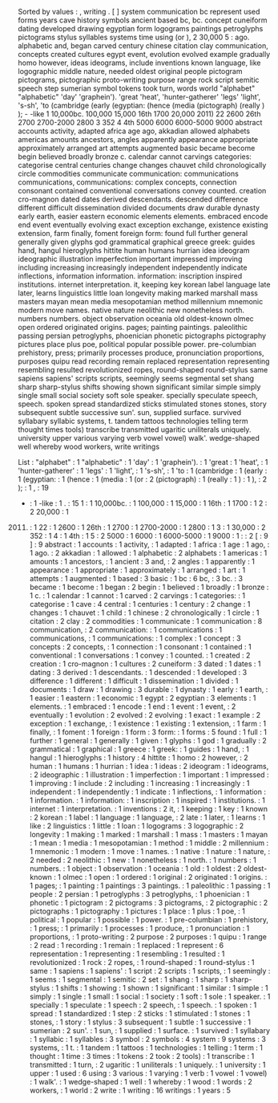 Sorted by values :
, writing . [ ] system communication bc represent used forms years cave history symbols ancient based bc, bc. concept cuneiform dating developed drawing egyptian form logograms paintings petroglyphs pictograms stylus syllables systems time using (or ), 2 30,000 5 : ago. alphabetic and, began carved century chinese citation clay communication, concepts created cultures egypt event, evolution evolved example gradually homo however, ideas ideograms, include inventions known language, like logographic middle nature, needed oldest original people pictogram pictograms, pictographic proto-writing purpose range rock script semitic speech step sumerian symbol tokens took turn, words world "alphabet" "alphabetic" 'day' 'graphein'). 'great 'heat', 'hunter-gatherer' 'legs' 'light', 's-sh', 'to (cambridge (early (egyptian: (hence (media (pictograph) (really ) ); - -like 1 10,000bc. 100,000 15,000 16th 1700 20,000 2011) 22 2600 26th 2700 2700-2000 2800 3 352 4 4th 5000 6000 6000-5000 9000 abstract accounts activity, adapted africa age ago, akkadian allowed alphabets americas amounts ancestors, angles apparently appearance appropriate approximately arranged art attempts augmented basic became become begin believed broadly bronze c. calendar cannot carvings categories: categorise central centuries change changes chauvet child chronologically circle commodities communicate communication: communications communications, communications: complex concepts, connection consonant contained conventional conversations convey counted. creation cro-magnon dated dates derived descendants. descended difference different difficult dissemination divided documents draw durable dynasty early earth, easier eastern economic elements elements. embraced encode end event eventually evolving exact exception exchange, existence existing extension, farm finally, foment foreign form: found full further general generally given glyphs god grammatical graphical greece greek: guides hand, hangul hieroglyphs hittite human humans hurrian idea ideogram ideographic illustration imperfection important impressed improving including increasing increasingly independent independently indicate inflections, information information. information: inscription inspired institutions. internet interpretation. it, keeping key korean label language late later, learns linguistics little loan longevity making marked marshall mass masters mayan mean media mesopotamian method millennium mnemonic modern move names. native nature neolithic new nonetheless north. numbers numbers. object observation oceania old oldest-known olmec open ordered originated origins. pages; painting paintings. paleolithic passing persian petroglyphs, phoenician phonetic pictographs pictography pictures place plus poe, political popular possible power. pre-columbian prehistory, press; primarily processes produce, pronunciation proportions, purposes quipu read recording remain replaced representation representing resembling resulted revolutionized ropes, round-shaped round-stylus same sapiens sapiens' scripts scripts, seemingly seems segmental set shang sharp sharp-stylus shifts showing shown significant similar simple simply single small social society soft sole speaker. specially speculate speech, speech. spoken spread standardized sticks stimulated stones stones, story subsequent subtle successive sun'. sun, supplied surface. survived syllabary syllabic systems, t. tandem tattoos technologies telling term thought times tools) transcribe transmitted ugaritic uniliterals uniquely. university upper various varying verb vowel vowel) walk'. wedge-shaped well whereby wood workers, write writings 

List :
"alphabet" : 1
"alphabetic" : 1
'day' : 1
'graphein'). : 1
'great : 1
'heat', : 1
'hunter-gatherer' : 1
'legs' : 1
'light', : 1
's-sh', : 1
'to : 1
(cambridge : 1
(early : 1
(egyptian: : 1
(hence : 1
(media : 1
(or : 2
(pictograph) : 1
(really : 1
) : 1
), : 2
); : 1
, : 19
- : 1
-like : 1
. : 15
1 : 1
10,000bc. : 1
100,000 : 1
15,000 : 1
16th : 1
1700 : 1
2 : 2
20,000 : 1
2011) : 1
22 : 1
2600 : 1
26th : 1
2700 : 1
2700-2000 : 1
2800 : 1
3 : 1
30,000 : 2
352 : 1
4 : 1
4th : 1
5 : 2
5000 : 1
6000 : 1
6000-5000 : 1
9000 : 1
: : 2
[ : 9
] : 9
abstract : 1
accounts : 1
activity, : 1
adapted : 1
africa : 1
age : 1
ago, : 1
ago. : 2
akkadian : 1
allowed : 1
alphabetic : 2
alphabets : 1
americas : 1
amounts : 1
ancestors, : 1
ancient : 3
and, : 2
angles : 1
apparently : 1
appearance : 1
appropriate : 1
approximately : 1
arranged : 1
art : 1
attempts : 1
augmented : 1
based : 3
basic : 1
bc : 6
bc, : 3
bc. : 3
became : 1
become : 1
began : 2
begin : 1
believed : 1
broadly : 1
bronze : 1
c. : 1
calendar : 1
cannot : 1
carved : 2
carvings : 1
categories: : 1
categorise : 1
cave : 4
central : 1
centuries : 1
century : 2
change : 1
changes : 1
chauvet : 1
child : 1
chinese : 2
chronologically : 1
circle : 1
citation : 2
clay : 2
commodities : 1
communicate : 1
communication : 8
communication, : 2
communication: : 1
communications : 1
communications, : 1
communications: : 1
complex : 1
concept : 3
concepts : 2
concepts, : 1
connection : 1
consonant : 1
contained : 1
conventional : 1
conversations : 1
convey : 1
counted. : 1
created : 2
creation : 1
cro-magnon : 1
cultures : 2
cuneiform : 3
dated : 1
dates : 1
dating : 3
derived : 1
descendants. : 1
descended : 1
developed : 3
difference : 1
different : 1
difficult : 1
dissemination : 1
divided : 1
documents : 1
draw : 1
drawing : 3
durable : 1
dynasty : 1
early : 1
earth, : 1
easier : 1
eastern : 1
economic : 1
egypt : 2
egyptian : 3
elements : 1
elements. : 1
embraced : 1
encode : 1
end : 1
event : 1
event, : 2
eventually : 1
evolution : 2
evolved : 2
evolving : 1
exact : 1
example : 2
exception : 1
exchange, : 1
existence : 1
existing : 1
extension, : 1
farm : 1
finally, : 1
foment : 1
foreign : 1
form : 3
form: : 1
forms : 5
found : 1
full : 1
further : 1
general : 1
generally : 1
given : 1
glyphs : 1
god : 1
gradually : 2
grammatical : 1
graphical : 1
greece : 1
greek: : 1
guides : 1
hand, : 1
hangul : 1
hieroglyphs : 1
history : 4
hittite : 1
homo : 2
however, : 2
human : 1
humans : 1
hurrian : 1
idea : 1
ideas : 2
ideogram : 1
ideograms, : 2
ideographic : 1
illustration : 1
imperfection : 1
important : 1
impressed : 1
improving : 1
include : 2
including : 1
increasing : 1
increasingly : 1
independent : 1
independently : 1
indicate : 1
inflections, : 1
information : 1
information. : 1
information: : 1
inscription : 1
inspired : 1
institutions. : 1
internet : 1
interpretation. : 1
inventions : 2
it, : 1
keeping : 1
key : 1
known : 2
korean : 1
label : 1
language : 1
language, : 2
late : 1
later, : 1
learns : 1
like : 2
linguistics : 1
little : 1
loan : 1
logograms : 3
logographic : 2
longevity : 1
making : 1
marked : 1
marshall : 1
mass : 1
masters : 1
mayan : 1
mean : 1
media : 1
mesopotamian : 1
method : 1
middle : 2
millennium : 1
mnemonic : 1
modern : 1
move : 1
names. : 1
native : 1
nature : 1
nature, : 2
needed : 2
neolithic : 1
new : 1
nonetheless : 1
north. : 1
numbers : 1
numbers. : 1
object : 1
observation : 1
oceania : 1
old : 1
oldest : 2
oldest-known : 1
olmec : 1
open : 1
ordered : 1
original : 2
originated : 1
origins. : 1
pages; : 1
painting : 1
paintings : 3
paintings. : 1
paleolithic : 1
passing : 1
people : 2
persian : 1
petroglyphs : 3
petroglyphs, : 1
phoenician : 1
phonetic : 1
pictogram : 2
pictograms : 3
pictograms, : 2
pictographic : 2
pictographs : 1
pictography : 1
pictures : 1
place : 1
plus : 1
poe, : 1
political : 1
popular : 1
possible : 1
power. : 1
pre-columbian : 1
prehistory, : 1
press; : 1
primarily : 1
processes : 1
produce, : 1
pronunciation : 1
proportions, : 1
proto-writing : 2
purpose : 2
purposes : 1
quipu : 1
range : 2
read : 1
recording : 1
remain : 1
replaced : 1
represent : 6
representation : 1
representing : 1
resembling : 1
resulted : 1
revolutionized : 1
rock : 2
ropes, : 1
round-shaped : 1
round-stylus : 1
same : 1
sapiens : 1
sapiens' : 1
script : 2
scripts : 1
scripts, : 1
seemingly : 1
seems : 1
segmental : 1
semitic : 2
set : 1
shang : 1
sharp : 1
sharp-stylus : 1
shifts : 1
showing : 1
shown : 1
significant : 1
similar : 1
simple : 1
simply : 1
single : 1
small : 1
social : 1
society : 1
soft : 1
sole : 1
speaker. : 1
specially : 1
speculate : 1
speech : 2
speech, : 1
speech. : 1
spoken : 1
spread : 1
standardized : 1
step : 2
sticks : 1
stimulated : 1
stones : 1
stones, : 1
story : 1
stylus : 3
subsequent : 1
subtle : 1
successive : 1
sumerian : 2
sun'. : 1
sun, : 1
supplied : 1
surface. : 1
survived : 1
syllabary : 1
syllabic : 1
syllables : 3
symbol : 2
symbols : 4
system : 9
systems : 3
systems, : 1
t. : 1
tandem : 1
tattoos : 1
technologies : 1
telling : 1
term : 1
thought : 1
time : 3
times : 1
tokens : 2
took : 2
tools) : 1
transcribe : 1
transmitted : 1
turn, : 2
ugaritic : 1
uniliterals : 1
uniquely. : 1
university : 1
upper : 1
used : 6
using : 3
various : 1
varying : 1
verb : 1
vowel : 1
vowel) : 1
walk'. : 1
wedge-shaped : 1
well : 1
whereby : 1
wood : 1
words : 2
workers, : 1
world : 2
write : 1
writing : 16
writings : 1
years : 5
